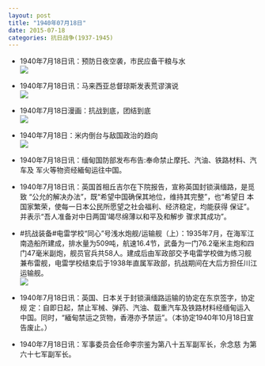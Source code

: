 ```yaml
---
layout: post
title: "1940年07月18日"
date: 2015-07-18
categories: 抗日战争(1937-1945)
---
```


<meta name="referrer" content="no-referrer" />

- 1940年7月18日讯：预防日夜空袭，市民应备干粮与水 <br/><img src="https://ww3.sinaimg.cn/large/aca367d8jw1eu78gkeerrj20640bejrx.jpg" />

- 1940年7月18日讯：马来西亚总督琼斯发表荒谬演说 <br/><img src="https://ww3.sinaimg.cn/large/aca367d8jw1eu76qywo10j20hi0cfq51.jpg" />

- 1940年7月18日漫画：抗战到底，团结到底 <br/><img src="https://ww4.sinaimg.cn/large/aca367d8jw1eu71jlndqqj20f80erdhq.jpg" />

- 1940年7月18日：米内倒台与敌国政治的趋向 <br/><img src="https://ww3.sinaimg.cn/large/aca367d8jw1eu6sv5lbqlj211l0hnn4g.jpg" />

- 1940年7月18日讯：缅甸国防部发布布告:奉命禁止摩托、汽油、铁路材料、汽车及 军火等物资经緬甸运往中国。 

- 1940年7月18日讯：英国首相丘吉尔在下院报告，宣称英国封锁滇缅路，是觅致 “公允的解决办法”，既“希望中国确保其地位，维持其完整”，也“希望日 本国家繁荣，使每一日本公民所愿望之社会福利、经济稳定，均能获得 保证”。并表示“吾人准备对中日两国‘竭尽绵薄以和平及和解步 骤求其成功”。 

- #抗战装备#电雷学校“同心”号浅水炮舰/运输舰（上）：1935年7月，在海军江南造船所建成，排水量为509吨，航速16.4节，武备为一门76.2毫米主炮和四门47毫米副炮，舰员官兵共58人。建成后由军政部交予电雷学校做为练习舰兼布雷舰，电雷学校结束后于1938年直属军政部，抗战期间在大后方担任川江运输舰。 <br/><img src="https://ww1.sinaimg.cn/large/aca367d8jw1eu6o933ukqj208w0fa0u3.jpg" />

- 1940年7月18日讯：英国、日本关于封锁滇缅路运输的协定在东京签字，协定规 定：自即日起，禁止军械、弹药、汽油、载重汽车及铁路材料经缅甸运入 中国。同时，“緬甸禁运之货物，香港亦予禁运”。（本协定1940年10月18日宣 告废止。） 

- 1940年7月18日讯：军事委员会任命李宗鉴为第八十五军副军长，佘念慈 为第六十七军副军长。 

